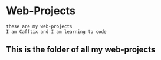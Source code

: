 # Web-Projects
```
these are my web-projects
I am Cafftix and I am learning to code
```
## This is the folder of all my web-projects
